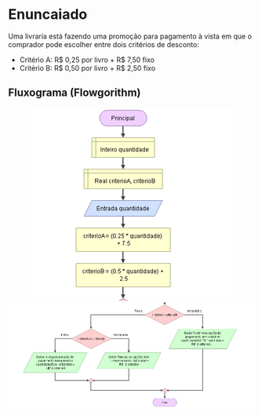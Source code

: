 # Enuncaiado
Uma livraria está fazendo uma promoção para pagamento à vista em que o comprador pode escolher entre dois critérios de desconto:

* Critério A: R$ 0,25 por livro + R$ 7,50 fixo
* Critério B: R$ 0,50 por livro + R$ 2,50 fixo

## Fluxograma (Flowgorithm)
<div align="center"><img src="./Capture1.PNG"></div>
<div margin-left="2px"><img src="./Capture2.PNG"></div>

